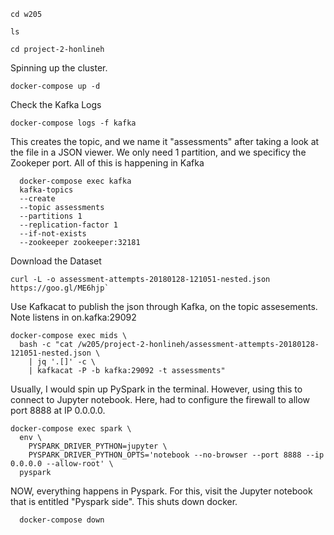 ```
cd w205 
```

```
ls
```

```
cd project-2-honlineh
```

Spinning up the cluster.
```
docker-compose up -d
```

Check the Kafka Logs
```
docker-compose logs -f kafka
```


This creates the topic, and we name it "assessments" after taking a look at the file in a JSON viewer. We only need 1 partition, and we specificy the Zookeper port. All of this is happening in Kafka
```
  docker-compose exec kafka   
  kafka-topics     
  --create     
  --topic assessments     
  --partitions 1    
  --replication-factor 1     
  --if-not-exists     
  --zookeeper zookeeper:32181

```
Download the Dataset
```
curl -L -o assessment-attempts-20180128-121051-nested.json https://goo.gl/ME6hjp`
```
Use Kafkacat to publish the json through Kafka, on the topic assesements. Note listens in on.kafka:29092
```
docker-compose exec mids \
  bash -c "cat /w205/project-2-honlineh/assessment-attempts-20180128-121051-nested.json \
    | jq '.[]' -c \
    | kafkacat -P -b kafka:29092 -t assessments"

```

Usually, I would spin up PySpark in the terminal. However, using this to connect to Jupyter notebook. Here, had to configure the firewall to allow port 8888 at IP 0.0.0.0.
```
docker-compose exec spark \
  env \
    PYSPARK_DRIVER_PYTHON=jupyter \
    PYSPARK_DRIVER_PYTHON_OPTS='notebook --no-browser --port 8888 --ip 0.0.0.0 --allow-root' \
  pyspark  
```  
  
 NOW, everything happens in Pyspark. For this, visit the Jupyter notebook that is entitled "Pyspark side".
 This shuts down docker.
```
  docker-compose down

```

  
  
  
  
  
